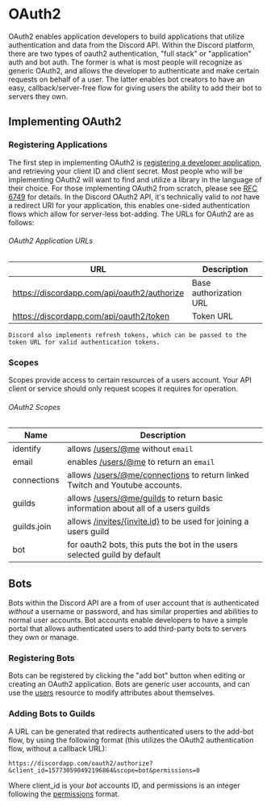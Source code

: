 # OAuth2

OAuth2 enables application developers to build applications that utilize authentication and data from the Discord API. Within the Discord platform, there are two types of oauth2 authentication, "full stack" or "application" auth and bot auth. The former is what is most people will recognize as generic OAuth2, and allows the developer to authenticate and make certain requests on behalf of a user. The latter enables bot creators to have an easy, callback/server-free flow for giving users the ability to add their bot to servers they own.

## Implementing OAuth2

### Registering Applications

The first step in implementing OAuth2 is [registering a developer application](#/developers/applications/me), and retrieving your client ID and client secret. Most people who will be implementing OAuth2 will want to find and utilize a library in the language of their choice. For those implementing OAuth2 from scratch, please see [RFC 6749](https://tools.ietf.org/html/rfc6749) for details. In the Discord OAuth2 API, it's technically valid to _not_ have a redirect URI for your application, this enables one-sided authentication flows which allow for server-less bot-adding. The URLs for OAuth2 are as follows:

###### OAuth2 Application URLs

| URL | Description |
|-----|-------------|
| https://discordapp.com/api/oauth2/authorize | Base authorization URL |
| https://discordapp.com/api/oauth2/token | Token URL |

```info
Discord also implements refresh tokens, which can be passed to the token URL for valid authentication tokens.
```

### Scopes

Scopes provide access to certain resources of a users account. Your API client or service should only request scopes it requires for operation.

###### OAuth2 Scopes

| Name | Description |
|------|-------------|
| identify | allows [/users/@me](#USER/users/@me) without `email` |
| email | enables [/users/@me](#USER/users/@me) to return an `email` |
| connections | allows [/users/@me/connections](#USER/users/@me/connections) to return linked Twitch and Youtube accounts. |
| guilds | allows [/users/@me/guilds](#USER/users/@me/guilds) to return basic information about all of a users guilds |
| guilds.join | allows [/invites/{invite.id}](#INVITE/invites/{invite.id) to be used for joining a users guild |
| bot | for oauth2 bots, this puts the bot in the users selected guild by default |

## Bots

Bots within the Discord API are a from of user account that is authenticated _without_ a username or password, and has similar properties and abilities to normal user accounts. Bot accounts enable developers to have a simple portal that allows authenticated users to add third-party bots to servers they own or manage.

### Registering Bots

Bots can be registered by clicking the "add bot" button when editing or creating an OAuth2 application. Bots are generic user accounts, and can use the [users](#/developers/docs/resources/user) resource to modify attributes about themselves.

### Adding Bots to Guilds

A URL can be generated that redirects authenticated users to the add-bot flow, by using the following format (this utilizes the OAuth2 authentication flow, without a callback URL):

```
https://discordapp.com/oauth2/authorize?&client_id=157730590492196864&scope=bot&permissions=0
```

Where client_id is your _bot_ accounts ID, and permissions is an integer following the [permissions](#/developers/docs/topics/permissions) format.
